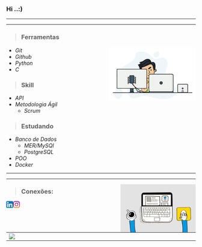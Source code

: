 ### Hi ..:)   




  ----
  ----


  
  > ### __Ferramentas__   
  <img src="gif_readme.gif" width = 230 align = "Right">
  

* *Git*
* *Github*  
* *Python*
* *C*

> ### __Skill__
* *API*
* *Metodologia Ágil*
    * *Scrum*
> ### __Estudando__

*  _Banco de Dados_
   * *MER/MySQl* 
   * *PostgreSQL*  
*   _POO_
*  _Docker_
  --------
  --------
  <img src="cafeprogramador.gif" width = 200  align ="Right" >

  > ### Conexões:


 <a href="https://www.linkedin.com/in/mateus-varelo-492180aa/">
  <img src="linkedin.png" width = 18 align = "left">
</a>

 <a href="https://www.instagram.com/mateusvar/?hl=pt-br">
  <img src="instagram.png" width = 18 align = "left">
</a>

<center>
<table>
    <tr>
          <td><img width="495px" align="left" src="https://github-readme-stats.vercel.app/api?username=mateusvarelo&theme=blue-green"/></td>
          <td><img width="400px" align="left" src="https://github-readme-stats.vercel.app/api/top-langs/?username=mateusvarelo&hide=html&layout=compact&theme=blue-green" /></td>
     </tr>   
</table>
</center> 


    